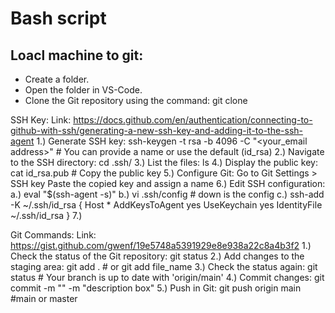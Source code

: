 # Bash script

##  Loacl machine to git:

- Create a folder.
- Open the folder in VS-Code.
- Clone the Git repository using the command: git clone <copy the HTTP URL from the Git repository>

SSH Key: Link: https://docs.github.com/en/authentication/connecting-to-github-with-ssh/generating-a-new-ssh-key-and-adding-it-to-the-ssh-agent
         1.) Generate SSH key: ssh-keygen -t rsa -b 4096 -C "<your_email address>" # You can provide a name or use the default (id_rsa)
         2.) Navigate to the SSH directory: cd .ssh/
         3.) List the files: ls
         4.) Display the public key: cat id_rsa.pub # Copy the public key
         5.) Configure Git: 
                            Go to Git Settings > SSH key
                            Paste the copied key and assign a name
         6.) Edit SSH configuration: a.) eval "$(ssh-agent -s)"
                                     b.) vi .ssh/config # down is the config
                                     c.) ssh-add -K ~/.ssh/id_rsa
             {
                Host *
                  AddKeysToAgent yes
                  UseKeychain yes
                  IdentityFile ~/.ssh/id_rsa
             }
         7.)

Git Commands: Link: https://gist.github.com/gwenf/19e5748a5391929e8e938a22c8a4b3f2
              1.) Check the status of the Git repository: git status
              2.) Add changes to the staging area: git add . # or git add file_name
              3.) Check the status again: git status # Your branch is up to date with 'origin/main'
              4.) Commit changes: git commit -m "<adding message>" -m "description box"
              5.) Push in Git: git push origin main #main or master
